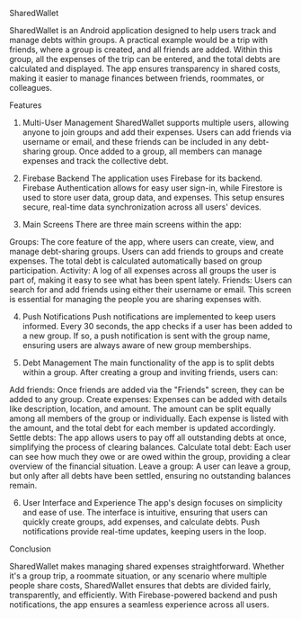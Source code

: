 SharedWallet

SharedWallet is an Android application designed to help users track and manage debts within groups. A practical example would be a trip with friends, where a group is created, and all friends are added. Within this group, all the expenses of the trip can be entered, and the total debts are calculated and displayed. The app ensures transparency in shared costs, making it easier to manage finances between friends, roommates, or colleagues.

Features

1. Multi-User Management
   SharedWallet supports multiple users, allowing anyone to join groups and add their expenses. Users can add friends via username or email, and these friends can be included in any debt-sharing group. Once added to a group, all members can manage expenses and track the collective debt.

2. Firebase Backend
   The application uses Firebase for its backend. Firebase Authentication allows for easy user sign-in, while Firestore is used to store user data, group data, and expenses. This setup ensures secure, real-time data synchronization across all users' devices.

3. Main Screens
   There are three main screens within the app:

Groups: The core feature of the app, where users can create, view, and manage debt-sharing groups. Users can add friends to groups and create expenses. The total debt is calculated automatically based on group participation.
Activity: A log of all expenses across all groups the user is part of, making it easy to see what has been spent lately.
Friends: Users can search for and add friends using either their username or email. This screen is essential for managing the people you are sharing expenses with.

4. Push Notifications
   Push notifications are implemented to keep users informed. Every 30 seconds, the app checks if a user has been added to a new group. If so, a push notification is sent with the group name, ensuring users are always aware of new group memberships.

5. Debt Management
   The main functionality of the app is to split debts within a group. After creating a group and inviting friends, users can:

Add friends: Once friends are added via the "Friends" screen, they can be added to any group.
Create expenses: Expenses can be added with details like description, location, and amount. The amount can be split equally among all members of the group or individually. Each expense is listed with the amount, and the total debt for each member is updated accordingly.
Settle debts: The app allows users to pay off all outstanding debts at once, simplifying the process of clearing balances.
Calculate total debt: Each user can see how much they owe or are owed within the group, providing a clear overview of the financial situation.
Leave a group: A user can leave a group, but only after all debts have been settled, ensuring no outstanding balances remain.

6. User Interface and Experience
   The app's design focuses on simplicity and ease of use. The interface is intuitive, ensuring that users can quickly create groups, add expenses, and calculate debts. Push notifications provide real-time updates, keeping users in the loop.

Conclusion

SharedWallet makes managing shared expenses straightforward. Whether it's a group trip, a roommate situation, or any scenario where multiple people share costs, SharedWallet ensures that debts are divided fairly, transparently, and efficiently. With Firebase-powered backend and push notifications, the app ensures a seamless experience across all users.